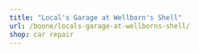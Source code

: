 ```yaml
---
title: "Local's Garage at Wellborn's Shell"
url: /boone/locals-garage-at-wellborns-shell/
shop: car repair
---
```

